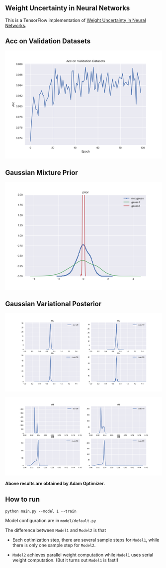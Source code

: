 ## Weight Uncertainty in Neural Networks


This is a TensorFlow implementation of [Weight Uncertainty in Neural Networks](https://arxiv.org/abs/1505.05424).

## Acc on Validation Datasets 

![Acc](figs/acc_validation.png)


## Gaussian Mixture Prior

![prior](figs/prior.png)

## Gaussian Variational Posterior

![mu](figs/mu_kde.png)


![rho](figs/std_kde.png)

**Above results are obtained by Adam Optimizer.**

## How to run

```
python main.py --model 1 --train 
```


Model configuration are in ``model/default.py``

The difference between ``Model1`` and ``Model2`` is that

- Each optimization step, there are several sample steps for ``Model1``, while there is only one sample step for ``Model2``.

- ``Model2`` achieves parallel weight computation while ``Model1`` uses serial weight computation. (But it turns out  ``Model1`` is fast!)



